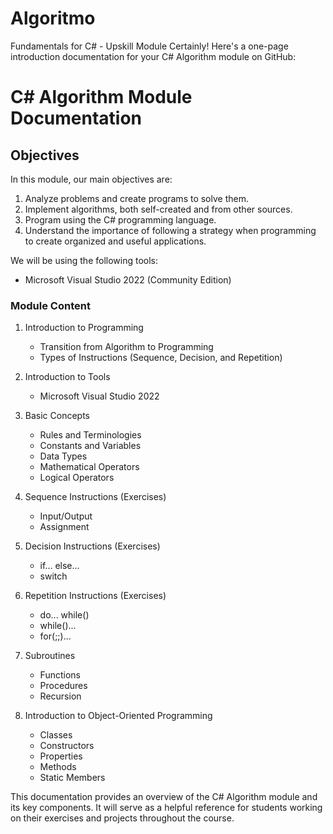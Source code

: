 # Algoritmo
Fundamentals for C# - Upskill Module
Certainly! Here's a one-page introduction documentation for your C# Algorithm module on GitHub:

# C# Algorithm Module Documentation

## Objectives
In this module, our main objectives are:
1. Analyze problems and create programs to solve them.
2. Implement algorithms, both self-created and from other sources.
3. Program using the C# programming language.
4. Understand the importance of following a strategy when programming to create organized and useful applications.

We will be using the following tools:
- Microsoft Visual Studio 2022 (Community Edition)

### Module Content
1. Introduction to Programming
   - Transition from Algorithm to Programming
   - Types of Instructions (Sequence, Decision, and Repetition)

2. Introduction to Tools
   - Microsoft Visual Studio 2022

3. Basic Concepts
   - Rules and Terminologies
   - Constants and Variables
   - Data Types
   - Mathematical Operators
   - Logical Operators

4. Sequence Instructions (Exercises)
   - Input/Output
   - Assignment

5. Decision Instructions (Exercises)
   - if... else...
   - switch

6. Repetition Instructions (Exercises)
   - do... while()
   - while()...
   - for(;;)...

7. Subroutines
   - Functions
   - Procedures
   - Recursion

8. Introduction to Object-Oriented Programming
   - Classes
   - Constructors
   - Properties
   - Methods
   - Static Members

This documentation provides an overview of the C# Algorithm module and its key components. It will serve as a helpful reference for students working on their exercises and projects throughout the course.

